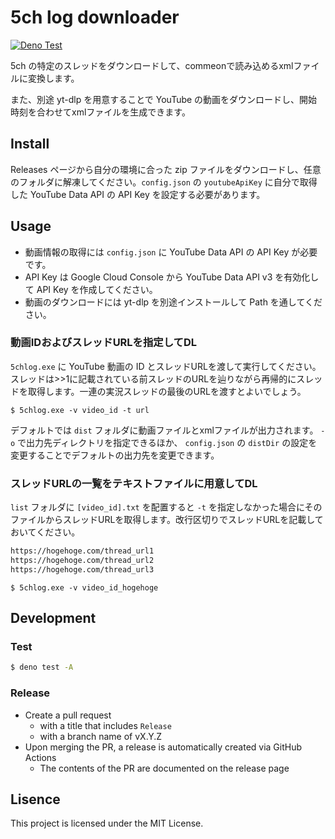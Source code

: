 # 5ch log downloader

[![Deno Test](https://github.com/y-moriya/5chlog/actions/workflows/deno_test.yml/badge.svg)](https://github.com/y-moriya/5chlog/actions/workflows/deno_test.yml)

5ch
の特定のスレッドをダウンロードして、commeonで読み込めるxmlファイルに変換します。

また、別途 yt-dlp を用意することで YouTube
の動画をダウンロードし、開始時刻を合わせてxmlファイルを生成できます。

## Install

Releases ページから自分の環境に合った zip
ファイルをダウンロードし、任意のフォルダに解凍してください。`config.json` の
`youtubeApiKey` に自分で取得した YouTube Data API の API Key
を設定する必要があります。

## Usage

- 動画情報の取得には `config.json` に YouTube Data API の API Key が必要です。
- API Key は Google Cloud Console から YouTube Data API v3 を有効化して API Key
  を作成してください。
- 動画のダウンロードには yt-dlp を別途インストールして Path を通してください。

### 動画IDおよびスレッドURLを指定してDL

`5chlog.exe` に YouTube 動画の ID
とスレッドURLを渡して実行してください。スレッドは>>1に記載されている前スレッドのURLを辿りながら再帰的にスレッドを取得します。一連の実況スレッドの最後のURLを渡すとよいでしょう。

```windows
$ 5chlog.exe -v video_id -t url
```

デフォルトでは `dist` フォルダに動画ファイルとxmlファイルが出力されます。 `-o`
で出力先ディレクトリを指定できるほか、 `config.json` の `distDir`
の設定を変更することでデフォルトの出力先を変更できます。

### スレッドURLの一覧をテキストファイルに用意してDL

`list` フォルダに `[video_id].txt` を配置すると `-t`
を指定しなかった場合にそのファイルからスレッドURLを取得します。改行区切りでスレッドURLを記載しておいてください。

```list/video_id_hogehoge.txt
https://hogehoge.com/thread_url1
https://hogehoge.com/thread_url2
https://hogehoge.com/thread_url3
```

```shell
$ 5chlog.exe -v video_id_hogehoge
```

## Development

### Test

```bash
$ deno test -A
```

### Release

- Create a pull request
  - with a title that includes `Release`
  - with a branch name of vX.Y.Z
- Upon merging the PR, a release is automatically created via GitHub Actions
  - The contents of the PR are documented on the release page

## Lisence

This project is licensed under the MIT License.

